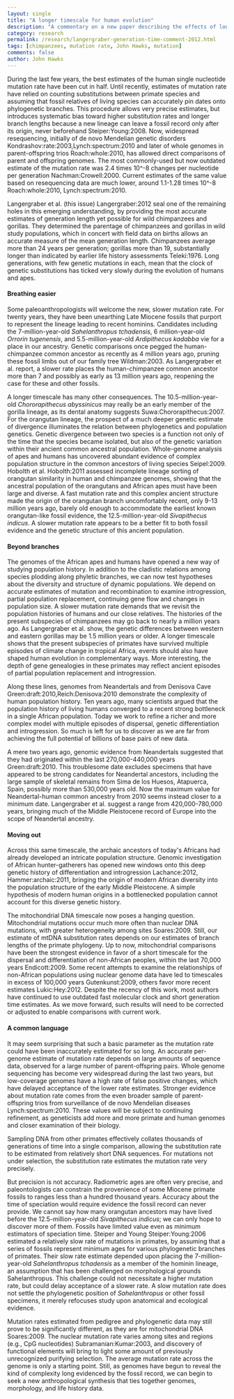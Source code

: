 ```yaml
---
layout: single 
title: "A longer timescale for human evolution" 
description: "A commentary on a new paper describing the effects of longer generation time estimates in chimpanzees and gorillas. " 
category: research
permalink: /research/langergraber-generation-time-comment-2012.html
tags: [chimpanzees, mutation rate, John Hawks, mutation] 
comments: false 
author: John Hawks 
---
```



During the last few years, the best estimates of the human single nucleotide mutation rate have been cut in half. Until recently, estimates of mutation rate have relied on counting substitutions between primate species and assuming that fossil relatives of living species can accurately pin dates onto phylogenetic branches. This procedure allows very precise estimates, but introduces systematic bias toward higher substitution rates and longer branch lengths because a new lineage can leave a fossil record only after its origin, never beforehand <bib>Steiper:Young:2008</bib>. Now, widespread resequencing, initially of de novo Mendelian genetic disorders <bib>Kondrashov:rate:2003</bib>,<bib>Lynch:spectrum:2010</bib> and later of whole genomes in parent-offspring trios <bib>Roach:whole:2010</bib>, has allowed direct comparisons of parent and offspring genomes. The most commonly-used but now outdated estimate of the mutation rate was 2.4 times 10^-8 changes per nucleotide per generation <bib>Nachman:Crowell:2000</bib>. Current estimates of the same value based on resequencing data are much lower, around 1.1-1.28 times 10^-8 <bib>Roach:whole:2010</bib>, <bib>Lynch:spectrum:2010</bib>. 

Langergraber et al. (this issue) <bib>Langergraber:2012</bib> seal one of the remaining holes in this emerging understanding, by providing the most accurate estimates of generation length yet possible for wild chimpanzees and gorillas. They determined the parentage of chimpanzees and gorillas in wild study populations, which in concert with field data on births allows an accurate measure of the mean generation length. Chimpanzees average more than 24 years per generation; gorillas more than 19, substantially longer than indicated by earlier life history assessments <bib>Teleki:1976</bib>. Long generations, with few genetic mutations in each, mean that the clock of genetic substitutions has ticked very slowly during the evolution of humans and apes. 



<h4>Breathing easier</h4>

Some paleoanthropologists will welcome the new, slower mutation rate. For twenty years, they have been unearthing Late Miocene fossils that purport to represent the lineage leading to recent hominins. Candidates including the 7-million-year-old <em>Sahelanthropus tchadensis</em>, 6 million-year-old <em>Orrorin tugenensis</em>, and 5.5-million-year-old <em>Ardipithecus kadabba</em> vie for a place in our ancestry. Genetic comparisons once pegged the human-chimpanzee common ancestor as recently as 4 million years ago, pruning these fossil limbs out of our family tree <bib>Wildman:2003</bib>. As Langergraber et al. report, a slower rate places the human-chimpanzee common ancestor more than 7 and possibly as early as 13 million years ago, reopening the case for these and other fossils. 

A longer timescale has many other consequences. The 10.5-million-year-old <em>Chororapithecus abyssinicus</em> may really be an early member of the gorilla lineage, as its dental anatomy suggests <bib>Suwa:Chororapithecus:2007</bib>. For the orangutan lineage, the prospect of a much deeper genetic estimate of divergence illuminates the relation between phylogenetics and population genetics. Genetic divergence between two species is a function not only of the time that the species became isolated, but also of the genetic variation within their ancient common ancestral population. Whole-genome analysis of apes and humans has uncovered abundant evidence of complex population structure in the common ancestors of living species <bib>Seipel:2009</bib>. Hobolth et al. <bib>Hobolth:2011</bib> assessed incomplete lineage sorting of orangutan similarity in human and chimpanzee genomes, showing that the ancestral population of the orangutans and African apes must have been large and diverse. A fast mutation rate and this complex ancient structure made the origin of the orangutan branch uncomfortably recent, only 9-13 million years ago, barely old enough to accommodate the earliest known orangutan-like fossil evidence, the 12.5-million-year-old <em>Sivapithecus indicus</em>. A slower mutation rate appears to be a better fit to both fossil evidence and the genetic structure of this ancient population. 


<h4>Beyond branches</h4>

The genomes of the African apes and humans have opened a new way of studying population history. In addition to the cladistic relations among species plodding along phyletic branches, we can now test hypotheses about the diversity and structure of dynamic populations. We depend on accurate estimates of mutation and recombination to examine introgression, partial population replacement, continuing gene flow and changes in population size. A slower mutation rate demands that we revisit the population histories of humans and our close relatives. The histories of the present subspecies of chimpanzees may go back to nearly a million years ago. As Langergraber et al. show, the genetic differences between western and eastern gorillas may be 1.5 million years or older. A longer timescale shows that the present subspecies of primates have survived multiple episodes of climate change in tropical Africa, events should also have shaped human evolution in complementary ways. More interesting, the depth of gene genealogies in these primates may reflect ancient episodes of partial population replacement and introgression. 


Along these lines, genomes from Neandertals and from Denisova Cave <bib>Green:draft:2010</bib>,<bib>Reich:Denisova:2010</bib> demonstrate the complexity of human population history. Ten years ago, many scientists argued that the population history of living humans converged to a recent strong bottleneck in a single African population. Today we work to refine a richer and more complex model with multiple episodes of dispersal, genetic differentiation and introgression. So much is left for us to discover as we are far from achieving the full potential of billions of base pairs of new data. 


A mere two years ago, genomic evidence from Neandertals suggested that they had originated within the last 270,000-440,000 years <bib>Green:draft:2010</bib>. This troublesome date excludes specimens that have appeared to be strong candidates for Neandertal ancestors, including the large sample of skeletal remains from Sima de los Huesos, Atapuerca, Spain, possibly more than 530,000 years old. Now the maximum value for Neandertal-human common ancestry from 2010 seems instead closer to a minimum date. Langergraber et al. suggest a range from 420,000-780,000 years, bringing much of the Middle Pleistocene record of Europe into the scope of Neandertal ancestry. 


<h4>Moving out</h4>

Across this same timescale, the archaic ancestors of today's Africans had already developed an intricate population structure. Genomic investigation of African hunter-gatherers has opened new windows onto this deep genetic history of differentiation and introgression <bib>Lachance:2012</bib>, <bib>Hammer:archaic:2011</bib>, bringing the origin of modern African diversity into the population structure of the early Middle Pleistocene. A simple hypothesis of modern human origins in a bottlenecked population cannot account for this diverse genetic history. 


The mitochondrial DNA timescale now poses a hanging question. Mitochondrial mutations occur much more often than nuclear DNA mutations, with greater heterogeneity among sites <bib>Soares:2009</bib>. Still, our estimate of mtDNA substitution rates depends on our estimates of branch lengths of the primate phylogeny. Up to now, mitochondrial comparisons have been the strongest evidence in favor of a short timescale for the dispersal and differentiation of non-African peoples, within the last 70,000 years <bib>Endicott:2009</bib>. Some recent attempts to examine the relationships of non-African populations using nuclear genome data have led to timescales in excess of 100,000 years <bib>Gutenkunst:2009</bib>, others favor more recent estimates <bib>Lukic:Hey:2012</bib>. Despite the recency of this work, most authors have continued to use outdated fast molecular clock and short generation time estimates. As we move forward, such results will need to be corrected or adjusted to enable comparisons with current work.


<h4>A common language</h4>

It may seem surprising that such a basic parameter as the mutation rate could have been inaccurately estimated for so long. An accurate per-genome estimate of mutation rate depends on large amounts of sequence data, observed for a large number of parent-offspring pairs. Whole genome sequencing has become very widespread during the last two years, but low-coverage genomes have a high rate of false positive changes, which have delayed acceptance of the lower rate estimates. Stronger evidence about mutation rate comes from the even broader sample of parent-offspring trios from surveillance of de novo Mendelian diseases <bib>Lynch:spectrum:2010</bib>. These values will be subject to continuing refinement, as geneticists add more and more primate and human genomes and closer examination of their biology. 

Sampling DNA from other primates effectively collates thousands of generations of time into a single comparison, allowing the substitution rate to be estimated from relatively short DNA sequences. For mutations not under selection, the substitution rate estimates the mutation rate very precisely. 

But precision is not accuracy. Radiometric ages are often very precise, and paleontologists can constrain the provenience of some Miocene primate fossils to ranges less than a hundred thousand years. Accuracy about the time of speciation would require evidence the fossil record can never provide. We cannot say how many orangutan ancestors may have lived before the 12.5-million-year-old <em>Sivapithecus indicus</em>; we can only hope to discover more of them. Fossils have limited value even as minimum estimators of speciation time. Steiper and Young <bib>Steiper:Young:2006</bib> estimated a relatively slow rate of mutations in primates, by assuming that a series of fossils represent minimum ages for various phylogenetic branches of primates. Their slow rate estimate depended upon placing the 7-million-year-old <em>Sahelanthropus tchadensis</em> as a member of the hominin lineage, an assumption that has been challenged on morphological grounds <bib>Sahelanthropus</bib>. This challenge could not necessitate a higher mutation rate, but could delay acceptance of a slower rate. A slow mutation rate does not settle the phylogenetic position of <em>Sahelanthropus</em> or other fossil specimens, it merely refocuses study upon anatomical and ecological evidence. 

Mutation rates estimated from pedigree and phylogenetic data may still prove to be significantly different, as they are for mitochondrial DNA <bib>Soares:2009</bib>. The nuclear mutation rate varies among sites and regions (e.g., CpG nucleotides) <bib>Subramanian:Kumar:2003</bib>, and discovery of functional elements will bring to light some amount of previously unrecognized purifying selection. The average mutation rate across the genome is only a starting point. Still, as genomes have begun to reveal the kind of complexity long evidenced by the fossil record, we can begin to seek a new anthropological synthesis that ties together genomes, morphology, and life history data. 

















